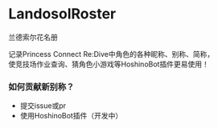 # LandosolRoster
兰德索尔花名册

记录Princess Connect Re:Dive中角色的各种昵称、别称、简称，  
使竞技场作业查询、猜角色小游戏等HoshinoBot插件更易使用！

### 如何贡献新别称？
- 提交issue或pr
- 使用HoshinoBot插件（开发中）
